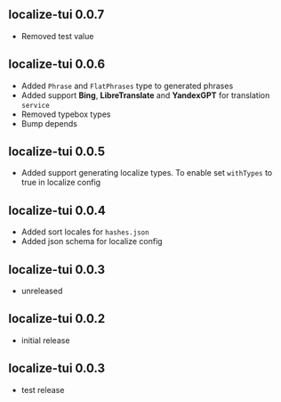 ## localize-tui 0.0.7

- Removed test value

## localize-tui 0.0.6

- Added `Phrase` and `FlatPhrases` type to generated phrases
- Added support **Bing**, **LibreTranslate** and **YandexGPT** for translation `service`
- Removed typebox types
- Bump depends

## localize-tui 0.0.5

- Added support generating localize types. To enable set `withTypes` to true in localize config

## localize-tui 0.0.4

- Added sort locales for `hashes.json`
- Added json schema for localize config

## localize-tui 0.0.3

- unreleased

## localize-tui 0.0.2

- initial release

## localize-tui 0.0.3

- test release
